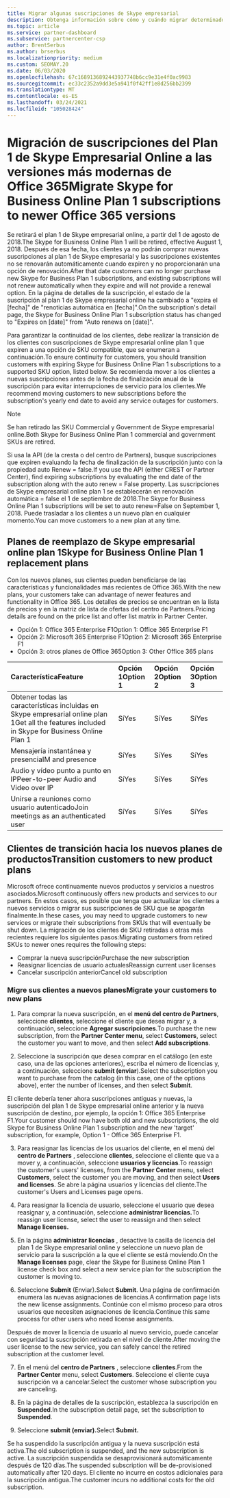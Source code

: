 ```yaml
---
title: Migrar algunas suscripciones de Skype empresarial
description: Obtenga información sobre cómo y cuándo migrar determinados clientes con suscripciones de Skype empresarial online plan 1 que expiren a las nuevas versiones de Office 365.
ms.topic: article
ms.service: partner-dashboard
ms.subservice: partnercenter-csp
author: BrentSerbus
ms.author: brserbus
ms.localizationpriority: medium
ms.custom: SEOMAY.20
ms.date: 06/03/2020
ms.openlocfilehash: 67c1689136892443937748b6cc9e31e4f0ac9983
ms.sourcegitcommit: ec33c2352a9dd3e5a941f0f42ff1e8d256bb2399
ms.translationtype: MT
ms.contentlocale: es-ES
ms.lasthandoff: 03/24/2021
ms.locfileid: "105028424"
---
```

# <a name="migrate-skype-for-business-online-plan-1-subscriptions-to-newer-office-365-versions"></a><span data-ttu-id="0652a-103">Migración de suscripciones del Plan 1 de Skype Empresarial Online a las versiones más modernas de Office 365</span><span class="sxs-lookup"><span data-stu-id="0652a-103">Migrate Skype for Business Online Plan 1 subscriptions to newer Office 365 versions</span></span>

<span data-ttu-id="0652a-104">Se retirará el plan 1 de Skype empresarial online, a partir del 1 de agosto de 2018.</span><span class="sxs-lookup"><span data-stu-id="0652a-104">The Skype for Business Online Plan 1 will be retired, effective August 1, 2018.</span></span> <span data-ttu-id="0652a-105">Después de esa fecha, los clientes ya no podrán comprar nuevas suscripciones al plan 1 de Skype empresarial y las suscripciones existentes no se renovarán automáticamente cuando expiren y no proporcionarán una opción de renovación.</span><span class="sxs-lookup"><span data-stu-id="0652a-105">After that date customers can no longer purchase new Skype for Business Plan 1 subscriptions, and existing subscriptions will not renew automatically when they expire and will not provide a renewal option.</span></span> <span data-ttu-id="0652a-106">En la página de detalles de la suscripción, el estado de la suscripción al plan 1 de Skype empresarial online ha cambiado a "expira el [fecha]" de "renoticias automática en [fecha]".</span><span class="sxs-lookup"><span data-stu-id="0652a-106">On the subscription's detail page, the Skype for Business Online Plan 1 subscription status has changed to "Expires on [date]" from "Auto renews on [date]".</span></span>  

<span data-ttu-id="0652a-107">Para garantizar la continuidad de los clientes, debe realizar la transición de los clientes con suscripciones de Skype empresarial online plan 1 que expiren a una opción de SKU compatible, que se enumeran a continuación.</span><span class="sxs-lookup"><span data-stu-id="0652a-107">To ensure continuity for customers, you should transition customers with expiring Skype for Business Online Plan 1 subscriptions to a supported SKU option, listed below.</span></span> <span data-ttu-id="0652a-108">Se recomienda mover a los clientes a nuevas suscripciones antes de la fecha de finalización anual de la suscripción para evitar interrupciones de servicio para los clientes.</span><span class="sxs-lookup"><span data-stu-id="0652a-108">We recommend moving customers to new subscriptions before the subscription's yearly end date to avoid any service outages for customers.</span></span> 

>[!NOTE]
><span data-ttu-id="0652a-109">Se han retirado las SKU Commercial y Government de Skype empresarial online.</span><span class="sxs-lookup"><span data-stu-id="0652a-109">Both Skype for Business Online Plan 1 commercial and government SKUs are retired.</span></span>

<span data-ttu-id="0652a-110">Si usa la API (de la cresta o del centro de Partners), busque suscripciones que expiren evaluando la fecha de finalización de la suscripción junto con la propiedad auto Renew = false.</span><span class="sxs-lookup"><span data-stu-id="0652a-110">If you use the API (either CREST or Partner Center), find expiring subscriptions by evaluating the end date of the subscription along with the auto renew = False property.</span></span> <span data-ttu-id="0652a-111">Las suscripciones de Skype empresarial online plan 1 se establecerán en renovación automática = false el 1 de septiembre de 2018.</span><span class="sxs-lookup"><span data-stu-id="0652a-111">The Skype for Business Online Plan 1 subscriptions will be set to auto renew=False on September 1, 2018.</span></span> <span data-ttu-id="0652a-112">Puede trasladar a los clientes a un nuevo plan en cualquier momento.</span><span class="sxs-lookup"><span data-stu-id="0652a-112">You can move customers to a new plan at any time.</span></span> 

## <a name="skype-for-business-online-plan-1-replacement-plans"></a><span data-ttu-id="0652a-113">Planes de reemplazo de Skype empresarial online plan 1</span><span class="sxs-lookup"><span data-stu-id="0652a-113">Skype for Business Online Plan 1 replacement plans</span></span>

<span data-ttu-id="0652a-114">Con los nuevos planes, sus clientes pueden beneficiarse de las características y funcionalidades más recientes de Office 365.</span><span class="sxs-lookup"><span data-stu-id="0652a-114">With the new plans, your customers take can advantage of newer features and functionality in Office 365.</span></span> <span data-ttu-id="0652a-115">Los detalles de precios se encuentran en la lista de precios y en la matriz de lista de ofertas del centro de Partners.</span><span class="sxs-lookup"><span data-stu-id="0652a-115">Pricing details are found on the price list and offer list matrix in Partner Center.</span></span> 

- <span data-ttu-id="0652a-116">Opción 1: Office 365 Enterprise F1</span><span class="sxs-lookup"><span data-stu-id="0652a-116">Option 1: Office 365 Enterprise F1</span></span>
- <span data-ttu-id="0652a-117">Opción 2: Microsoft 365 Enterprise F1</span><span class="sxs-lookup"><span data-stu-id="0652a-117">Option 2: Microsoft 365 Enterprise F1</span></span>
- <span data-ttu-id="0652a-118">Opción 3: otros planes de Office 365</span><span class="sxs-lookup"><span data-stu-id="0652a-118">Option 3: Other Office 365 plans</span></span>

|<span data-ttu-id="0652a-119">**Característica**</span><span class="sxs-lookup"><span data-stu-id="0652a-119">**Feature**</span></span>    |<span data-ttu-id="0652a-120">**Opción 1**</span><span class="sxs-lookup"><span data-stu-id="0652a-120">**Option 1**</span></span>   |<span data-ttu-id="0652a-121">**Opción 2**</span><span class="sxs-lookup"><span data-stu-id="0652a-121">**Option 2**</span></span>   |<span data-ttu-id="0652a-122">**Opción 3**</span><span class="sxs-lookup"><span data-stu-id="0652a-122">**Option 3**</span></span>   |
|:-----------------|:-----------------|:-------------|:------------|
|<span data-ttu-id="0652a-123">Obtener todas las características incluidas en Skype empresarial online plan 1</span><span class="sxs-lookup"><span data-stu-id="0652a-123">Get all the features included in Skype for Business Online Plan 1</span></span>|<span data-ttu-id="0652a-124">Sí</span><span class="sxs-lookup"><span data-stu-id="0652a-124">Yes</span></span>   |<span data-ttu-id="0652a-125">Sí</span><span class="sxs-lookup"><span data-stu-id="0652a-125">Yes</span></span>   |<span data-ttu-id="0652a-126">Sí</span><span class="sxs-lookup"><span data-stu-id="0652a-126">Yes</span></span>   |
|<span data-ttu-id="0652a-127">Mensajería instantánea y presencia</span><span class="sxs-lookup"><span data-stu-id="0652a-127">IM and presence</span></span> |<span data-ttu-id="0652a-128">Sí</span><span class="sxs-lookup"><span data-stu-id="0652a-128">Yes</span></span>   |<span data-ttu-id="0652a-129">Sí</span><span class="sxs-lookup"><span data-stu-id="0652a-129">Yes</span></span>   |<span data-ttu-id="0652a-130">Sí</span><span class="sxs-lookup"><span data-stu-id="0652a-130">Yes</span></span>   |
|<span data-ttu-id="0652a-131">Audio y vídeo punto a punto en IP</span><span class="sxs-lookup"><span data-stu-id="0652a-131">Peer-to-peer Audio and Video over IP</span></span>|<span data-ttu-id="0652a-132">Sí</span><span class="sxs-lookup"><span data-stu-id="0652a-132">Yes</span></span>   |<span data-ttu-id="0652a-133">Sí</span><span class="sxs-lookup"><span data-stu-id="0652a-133">Yes</span></span>   |<span data-ttu-id="0652a-134">Sí</span><span class="sxs-lookup"><span data-stu-id="0652a-134">Yes</span></span>   
|<span data-ttu-id="0652a-135">Unirse a reuniones como usuario autenticado</span><span class="sxs-lookup"><span data-stu-id="0652a-135">Join meetings as an authenticated user</span></span>| <span data-ttu-id="0652a-136">Sí</span><span class="sxs-lookup"><span data-stu-id="0652a-136">Yes</span></span>   |<span data-ttu-id="0652a-137">Sí</span><span class="sxs-lookup"><span data-stu-id="0652a-137">Yes</span></span>   |<span data-ttu-id="0652a-138">Sí</span><span class="sxs-lookup"><span data-stu-id="0652a-138">Yes</span></span>   |

## <a name="transition-customers-to-new-product-plans"></a><span data-ttu-id="0652a-139">Clientes de transición hacia los nuevos planes de productos</span><span class="sxs-lookup"><span data-stu-id="0652a-139">Transition customers to new product plans</span></span>

<span data-ttu-id="0652a-140">Microsoft ofrece continuamente nuevos productos y servicios a nuestros asociados.</span><span class="sxs-lookup"><span data-stu-id="0652a-140">Microsoft continuously offers new products and services to our partners.</span></span> <span data-ttu-id="0652a-141">En estos casos, es posible que tenga que actualizar los clientes a nuevos servicios o migrar sus suscripciones de SKU que se apagarán finalmente.</span><span class="sxs-lookup"><span data-stu-id="0652a-141">In these cases, you may need to upgrade customers to new services or migrate their subscriptions from SKUs that will eventually be shut down.</span></span> <span data-ttu-id="0652a-142">La migración de los clientes de SKU retiradas a otras más recientes requiere los siguientes pasos:</span><span class="sxs-lookup"><span data-stu-id="0652a-142">Migrating customers from retired SKUs to newer ones requires the following steps:</span></span>

- <span data-ttu-id="0652a-143">Comprar la nueva suscripción</span><span class="sxs-lookup"><span data-stu-id="0652a-143">Purchase the new subscription</span></span>
- <span data-ttu-id="0652a-144">Reasignar licencias de usuario actuales</span><span class="sxs-lookup"><span data-stu-id="0652a-144">Reassign current user licenses</span></span>
- <span data-ttu-id="0652a-145">Cancelar suscripción anterior</span><span class="sxs-lookup"><span data-stu-id="0652a-145">Cancel old subscription</span></span>

### <a name="migrate-your-customers-to-new-plans"></a><span data-ttu-id="0652a-146">Migre sus clientes a nuevos planes</span><span class="sxs-lookup"><span data-stu-id="0652a-146">Migrate your customers to new plans</span></span>

1. <span data-ttu-id="0652a-147">Para comprar la nueva suscripción, en el **menú del centro de Partners**, seleccione **clientes**, seleccione el cliente que desea migrar y, a continuación, seleccione **Agregar suscripciones**.</span><span class="sxs-lookup"><span data-stu-id="0652a-147">To purchase the new subscription, from the **Partner Center menu**, select **Customers**, select the customer you want to move, and then select **Add subscriptions**.</span></span>

2. <span data-ttu-id="0652a-148">Seleccione la suscripción que desea comprar en el catálogo (en este caso, una de las opciones anteriores), escriba el número de licencias y, a continuación, seleccione **submit (enviar**).</span><span class="sxs-lookup"><span data-stu-id="0652a-148">Select the subscription you want to purchase from the catalog (in this case, one of the options above), enter the number of licenses, and then select **Submit**.</span></span> 

<span data-ttu-id="0652a-149">El cliente debería tener ahora suscripciones antiguas y nuevas, la suscripción del plan 1 de Skype empresarial online anterior y la nueva suscripción de destino, por ejemplo, la opción 1: Office 365 Enterprise F1.</span><span class="sxs-lookup"><span data-stu-id="0652a-149">Your customer should now have both old and new subscriptions, the old Skype for Business Online Plan 1  subscription and the new 'target' subscription, for example, Option 1 - Office 365 Enterprise F1.</span></span>

3. <span data-ttu-id="0652a-150">Para reasignar las licencias de los usuarios del cliente, en el menú del **centro de Partners** , seleccione **clientes**, seleccione el cliente que va a mover y, a continuación, seleccione **usuarios y licencias**.</span><span class="sxs-lookup"><span data-stu-id="0652a-150">To reassign the customer's users' licenses, from the **Partner Center** menu, select **Customers**, select the customer you are moving, and then select **Users and licenses**.</span></span> <span data-ttu-id="0652a-151">Se abre la página usuarios y licencias del cliente.</span><span class="sxs-lookup"><span data-stu-id="0652a-151">The customer's Users and Licenses page opens.</span></span>

4. <span data-ttu-id="0652a-152">Para reasignar la licencia de usuario, seleccione el usuario que desea reasignar y, a continuación, seleccione **administrar licencias.**</span><span class="sxs-lookup"><span data-stu-id="0652a-152">To reassign user license, select the user to reassign and then select **Manage licenses.**</span></span>

5. <span data-ttu-id="0652a-153">En la página **administrar licencias** , desactive la casilla de licencia del plan 1 de Skype empresarial online y seleccione un nuevo plan de servicio para la suscripción a la que el cliente se está moviendo.</span><span class="sxs-lookup"><span data-stu-id="0652a-153">On the **Manage licenses** page, clear the Skype for Business Online Plan 1 license check box and select a new service plan for the subscription the customer is moving to.</span></span>

6. <span data-ttu-id="0652a-154">Seleccione **Submit** (Enviar).</span><span class="sxs-lookup"><span data-stu-id="0652a-154">Select **Submit**.</span></span> <span data-ttu-id="0652a-155">Una página de confirmación enumera las nuevas asignaciones de licencias.</span><span class="sxs-lookup"><span data-stu-id="0652a-155">A confirmation page lists the new license assignments.</span></span> <span data-ttu-id="0652a-156">Continúe con el mismo proceso para otros usuarios que necesiten asignaciones de licencia.</span><span class="sxs-lookup"><span data-stu-id="0652a-156">Continue this same process for other users who need license assignments.</span></span>

<span data-ttu-id="0652a-157">Después de mover la licencia de usuario al nuevo servicio, puede cancelar con seguridad la suscripción retirada en el nivel de cliente.</span><span class="sxs-lookup"><span data-stu-id="0652a-157">After moving the user license to the new service, you can safely cancel the retired subscription at the customer level.</span></span>

7. <span data-ttu-id="0652a-158">En el menú del **centro de Partners** , seleccione **clientes**.</span><span class="sxs-lookup"><span data-stu-id="0652a-158">From the **Partner Center** menu, select **Customers**.</span></span> <span data-ttu-id="0652a-159">Seleccione el cliente cuya suscripción va a cancelar.</span><span class="sxs-lookup"><span data-stu-id="0652a-159">Select the customer whose subscription you are canceling.</span></span>

8. <span data-ttu-id="0652a-160">En la página de detalles de la suscripción, establezca la suscripción en **Suspended**.</span><span class="sxs-lookup"><span data-stu-id="0652a-160">In the subscription detail page, set the subscription to **Suspended**.</span></span>

9. <span data-ttu-id="0652a-161">Seleccione **submit (enviar).**</span><span class="sxs-lookup"><span data-stu-id="0652a-161">Select **Submit.**</span></span>

<span data-ttu-id="0652a-162">Se ha suspendido la suscripción antigua y la nueva suscripción está activa.</span><span class="sxs-lookup"><span data-stu-id="0652a-162">The old subscription is suspended, and the new subscription is active.</span></span> <span data-ttu-id="0652a-163">La suscripción suspendida se desaprovisionará automáticamente después de 120 días.</span><span class="sxs-lookup"><span data-stu-id="0652a-163">The suspended subscription will be de-provisioned automatically after 120 days.</span></span> <span data-ttu-id="0652a-164">El cliente no incurre en costos adicionales para la suscripción antigua.</span><span class="sxs-lookup"><span data-stu-id="0652a-164">The customer incurs no additional costs for the old subscription.</span></span>

